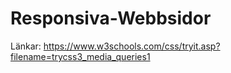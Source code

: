 # Responsiva-Webbsidor

Länkar:
https://www.w3schools.com/css/tryit.asp?filename=trycss3_media_queries1
